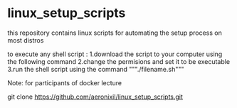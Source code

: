 # linux_setup_scripts
this repository contains linux scripts for automating the setup process on most distros

to execute any shell script :
        1.download the script to your computer using the following command
        2.change the permisions and set it to be executable 
        3.run the shell script using the command """./filename.sh"""
            

Note: for participants of docker lecture


git clone https://github.com/aeronixil/linux_setup_scripts.git
